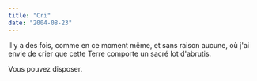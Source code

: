 ```yaml
---
title: "Cri"
date: "2004-08-23"
---
```


Il y a des fois, comme en ce moment même, et sans raison aucune, où j'ai envie de crier que cette Terre comporte un sacré lot d'abrutis.

Vous pouvez disposer.
